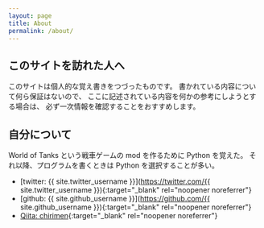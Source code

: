 ```yaml
---
layout: page
title: About
permalink: /about/
---
```


## このサイトを訪れた人へ

このサイトは個人的な覚え書きをつづったものです。
書かれている内容について何ら保証はないので、
ここに記述されている内容を何かの参考にしようとする場合は、
必ず一次情報を確認することをおすすめします。

## 自分について

World of Tanks という戦車ゲームの mod を作るために Python を覚えた。
それ以降、プログラムを書くときは Python を選択することが多い。

+ [twitter: {{ site.twitter_username }}](https://twitter.com/{{ site.twitter_username }}){:target="_blank" rel="noopener noreferrer"}
+ [github: {{ site.github_username }}](https://github.com/{{ site.github_username }}){:target="_blank" rel="noopener noreferrer"}
+ [Qiita: chirimen](https://qiita.com/chirimen){:target="_blank" rel="noopener noreferrer"}
